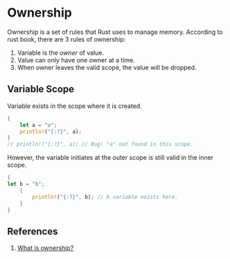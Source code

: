 # Ownership

Ownership is a set of rules that Rust uses to manage memory. According to rust book, there are 3 rules of ownership:

1. Variable is the *owner* of value.
2. Value can only have one owner at a time.
3. When owner leaves the valid scope, the value will be dropped. 

## Variable Scope

Variable exists in the scope where it is created.

```rust
{
    let a = "a";
    println!("{:?}", a);
}
// println!("{:?}", a); // Bug! "a" not found in this scope.
```

However, the variable initiates at the outer scope is still valid in the inner scope.

```rust
{
let b = "b";
  	{
        println!("{:?}", b); // b variable exists here.
    }
}
```


## References
1. [What is ownership?](https://doc.rust-lang.org/book/ch04-01-what-is-ownership.html)